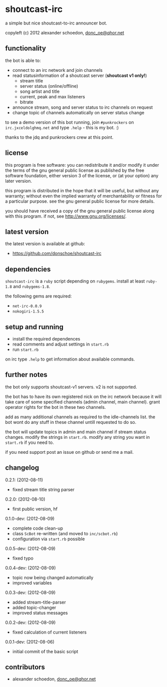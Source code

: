 shoutcast-irc
=============

a simple but nice shoutcast-to-irc announcer bot.

copyleft (c) 2012 alexander schoedon, donc_oe@qhor.net


functionality
-------------

the bot is able to:

 * connect to an irc network and join channels
 * read statusinformation of a shoutcast server (**shoutcast v1 only!**)
    * stream title 
    * server status (online/offline)
    * song artist and title
    * current, peak and max listeners
    * bitrate
 * announce stream, song and server status to irc channels on request
 * change topic of channels automatically on server status change

to see a demo version of this bot running, join `#punkrockers` on
`irc.jxceldolghmq.net` and type `.help` - this is my bot. :)

thanks to the jdq and punkrockers crew at this point.


license
-------

this program is free software: you can redistribute it and/or modify it under
the terms of the gnu general public license as published by the free software
foundation, either version 3 of the license, or (at your option) any later
version.

this program is distributed in the hope that it will be useful, but without
any warranty; without even the implied warranty of merchantability or fitness
for a particular purpose. see the gnu general public license for more
details.

you should have received a copy of the gnu general public license along with
this program. if not, see <http://www.gnu.org/licenses/>.


latest version
--------------

the latest version is available at github:

 * <https://github.com/donschoe/shoutcast-irc>


dependencies
------------

`shoutcast-irc` is a `ruby` script depending on `rubygems`. install at least
`ruby-1.8` and `rubygems-1.8`.

the following gems are required:

 * `net-irc-0.0.9`
 * `nokogiri-1.5.5`


setup and running
-----------------

 * install the required dependences
 * read comments and adjust settings in `start.rb`
 * run `start.rb`

on irc type `.help` to get information about available commands.


further notes
-------------

the bot only supports shoutcast-v1 servers. v2 is not supported.

the bot has to have its own registered nick on the irc network
because it will take care of some specified channels (admin channel,
main channel). grant operator rights for the bot in these two
channels.

add as many additional channels as required to the idle-channels
list. the bot wont do any stuff in these channel untill requested 
to do so.

the bot will update topics in admin and main channel if stream status
changes. modify the strings in `start.rb`. modify any string you want
in `start.rb` if you need to.

if you need support post an issue on github or send me a mail.


changelog
---------

0.2.1: (2012-08-11)
 * fixed stream title string parser
 
0.2.0: (2012-08-10)
 * first public version, hf

0.1.0-dev: (2012-08-09)
 * complete code clean-up
 * class `ScBot` re-written (and moved to `inc/scbot.rb`)
 * configuration via `start.rb` possible

0.0.5-dev: (2012-08-09)
 * fixed typo

0.0.4-dev: (2012-08-09)
 * topic now being changed automatically
 * improved variables

0.0.3-dev: (2012-08-09)
 * added stream-title-parser
 * added topic-changer
 * improved status messages

0.0.2-dev: (2012-08-09)
 * fixed calculation of current listeners

0.0.1-dev: (2012-08-06)
 * initial commit of the basic script


contributors
------------

 * alexander schoedon, donc_oe@qhor.net
